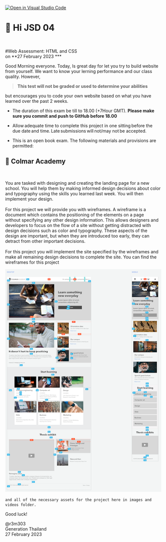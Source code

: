 [![Open in Visual Studio Code](https://classroom.github.com/assets/open-in-vscode-c66648af7eb3fe8bc4f294546bfd86ef473780cde1dea487d3c4ff354943c9ae.svg)](https://classroom.github.com/online_ide?assignment_repo_id=10287491&assignment_repo_type=AssignmentRepo)
<h1> 👋 Hi JSD 04 </h1>
<br>

#Web Assessment: HTML and CSS <br>
on **27 February 2023 ***<br>

Good Morning everyone. Today, Is great day for let you try to build website from yourself. We want to know your lerning performance and our class quality. However,

> **This test will not be graded or used to determine your abilities**

  but encourages you to code your own website based on what you have learned over the past 2 weeks.

  * The duration of this exam be till to 18.00 (+7Hour GMT). **Please make sure you commit and push to GitHub before 18.00**

  * Allow adequate time to complete this project in one sitting before the due date and time. Late submissions will not/may not be accepted. 

  * This is an open book exam. The following materials and provisions are permitted:  


<h2> 📝 Colmar Academy </h2> <br>
    
You are tasked with designing and creating the landing page for a new school. You will help them by making informed design decisions about color and typography using the skills you learned last week. You will then implement your design.
<br>
<br>
    For this project we will provide you with wireframes. A wireframe is a document which contains the positioning of the elements on a page <br> without specifying any other design information. This allows designers and developers to focus on the flow of a site without getting distracted with design decisions such as color and typography. These aspects of the design are important, but when they are introduced too early, they can detract from other important decisions.
<br>
<br>
    For this project you will implement the site specified by the wireframes and make all remaining design decisions to complete the site. You can find the wireframes for this project 
    
![This is an image](https://github.com/r3m303/JSD04WA/blob/6c6c9b58d14ebb09bba5217c5535a619571d29d0/Screenshot%202023-02-26%20at%2011.39.49%20PM.png)    
    
    and all of the necessary assets for the project here in images and videos folder.

Good luck!

@r3m303<br>
Generation Thailand<br>
27 February 2023
